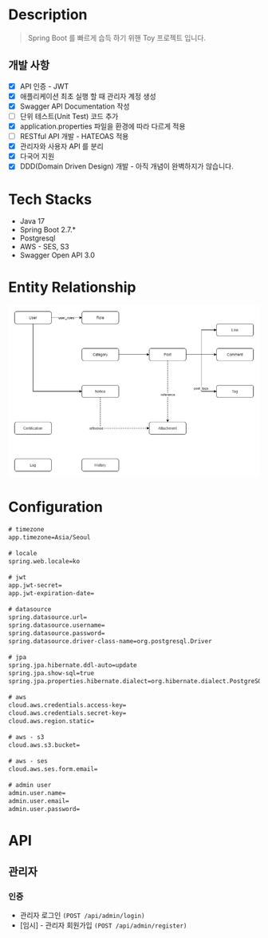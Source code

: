 # Description

> Spring Boot 를 빠르게 습득 하기 위핸 Toy 프로젝트 입니다.

## 개발 사항

- [x] API 인증 - JWT
- [x] 애플리케이션 최초 실행 할 때 관리자 계정 생성
- [x] Swagger API Documentation 작성
- [ ] 단위 테스트(Unit Test) 코드 추가
- [x] application.properties 파일을 환경에 따라 다르게 적용
- [ ] RESTful API 개발 - HATEOAS 적용
- [x] 관리자와 사용자 API 를 분리
- [x] 다국어 지원
- [x] DDD(Domain Driven Design) 개발 - 아직 개념이 완벽하지가 않습니다.

# Tech Stacks

- Java 17
- Spring Boot 2.7.*
- Postgresql
- AWS - SES, S3
- Swagger Open API 3.0

# Entity Relationship

![Entity_Relationship](/images/blog_entity_relationship.png)

# Configuration

```properties
# timezone
app.timezone=Asia/Seoul

# locale
spring.web.locale=ko

# jwt
app.jwt-secret=
app.jwt-expiration-date=

# datasource
spring.datasource.url=
spring.datasource.username=
spring.datasource.password=
spring.datasource.driver-class-name=org.postgresql.Driver

# jpa
spring.jpa.hibernate.ddl-auto=update
spring.jpa.show-sql=true
spring.jpa.properties.hibernate.dialect=org.hibernate.dialect.PostgreSQLDialect

# aws
cloud.aws.credentials.access-key=
cloud.aws.credentials.secret-key=
cloud.aws.region.static=

# aws - s3
cloud.aws.s3.bucket=

# aws - ses
cloud.aws.ses.form.email=

# admin user
admin.user.name=
admin.user.email=
admin.user.password=

```
# API

## 관리자

### 인증

- 관리자 로그인 `(POST /api/admin/login)`
- [임시] - 관리자 회원가입 `(POST /api/admin/register)`